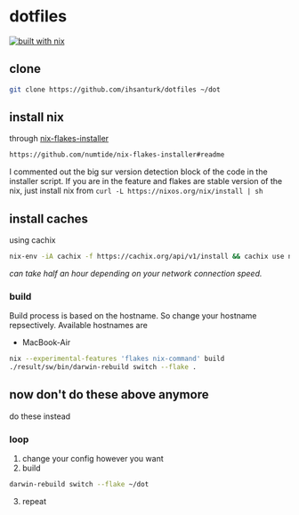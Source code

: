 # dotfiles
[![built with nix](https://builtwithnix.org/badge.svg)](https://builtwithnix.org)

## clone
```sh
git clone https://github.com/ihsanturk/dotfiles ~/dot
```

## install nix
through [nix-flakes-installer](https://github.com/numtide/nix-flakes-installer/releases)
```sh
https://github.com/numtide/nix-flakes-installer#readme
```
I commented out the big sur version detection block of the code in the
installer script. If you are in the feature and flakes are stable version of
the nix, just install nix from `curl -L https://nixos.org/nix/install | sh`

## install caches
using cachix
```sh
nix-env -iA cachix -f https://cachix.org/api/v1/install && cachix use nix-community
```
*can take half an hour depending on your network connection speed.*

### build
Build process is based on the hostname. So change your hostname repsectively.
Available hostnames are
* MacBook-Air

```sh
nix --experimental-features 'flakes nix-command' build
./result/sw/bin/darwin-rebuild switch --flake .
```

## now don't do these above anymore
do these instead
### loop
1. change your config however you want
2. build
```sh
darwin-rebuild switch --flake ~/dot
```
3. repeat
